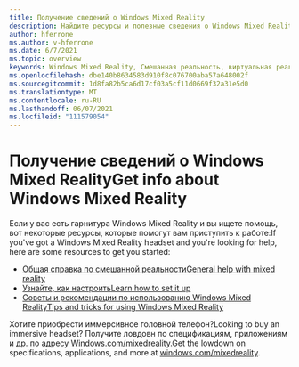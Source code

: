 ```yaml
---
title: Получение сведений о Windows Mixed Reality
description: Найдите ресурсы и полезные сведения о Windows Mixed Reality.
author: hferrone
ms.author: v-hferrone
ms.date: 6/7/2021
ms.topic: overview
keywords: Windows Mixed Reality, Смешанная реальность, виртуальная реальность, VR, MR,
ms.openlocfilehash: dbe140b8634583d910f8c076700aba57a648002f
ms.sourcegitcommit: 1d8fa82b5ca6d17cf03a5cf11d0669f32a31e5d0
ms.translationtype: MT
ms.contentlocale: ru-RU
ms.lasthandoff: 06/07/2021
ms.locfileid: "111579054"
---
```

# <a name="get-info-about-windows-mixed-reality"></a><span data-ttu-id="a62f3-104">Получение сведений о Windows Mixed Reality</span><span class="sxs-lookup"><span data-stu-id="a62f3-104">Get info about Windows Mixed Reality</span></span>

<span data-ttu-id="a62f3-105">Если у вас есть гарнитура Windows Mixed Reality и вы ищете помощь, вот некоторые ресурсы, которые помогут вам приступить к работе:</span><span class="sxs-lookup"><span data-stu-id="a62f3-105">If you've got a Windows Mixed Reality headset and you're looking for help, here are some resources to get you started:</span></span>

* [<span data-ttu-id="a62f3-106">Общая справка по смешанной реальности</span><span class="sxs-lookup"><span data-stu-id="a62f3-106">General help with mixed reality</span></span>](index.yml)
* [<span data-ttu-id="a62f3-107">Узнайте, как настроить</span><span class="sxs-lookup"><span data-stu-id="a62f3-107">Learn how to set it up</span></span>](set-up-windows-mixed-reality.md)
* [<span data-ttu-id="a62f3-108">Советы и рекомендации по использованию Windows Mixed Reality</span><span class="sxs-lookup"><span data-stu-id="a62f3-108">Tips and tricks for using Windows Mixed Reality</span></span>](https://support.microsoft.com/tips/home)

<span data-ttu-id="a62f3-109">Хотите приобрести иммерсивное головной телефон?</span><span class="sxs-lookup"><span data-stu-id="a62f3-109">Looking to buy an immersive headset?</span></span> <span data-ttu-id="a62f3-110">Получите ловдовн по спецификациям, приложениям и др. по адресу [Windows.com/mixedreality](https://www.microsoft.com/mixed-reality/windows-mixed-reality?rtc=1).</span><span class="sxs-lookup"><span data-stu-id="a62f3-110">Get the lowdown on specifications, applications, and more at [windows.com/mixedreality](https://www.microsoft.com/mixed-reality/windows-mixed-reality?rtc=1).</span></span>